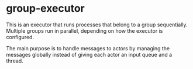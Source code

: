 # group-executor
This is an executor that runs processes that belong to a group sequentially.
Multiple groups run in parallel, depending on how the executor is configured.

The main purpose is to handle messages to actors by managing the messages globally instead of giving each actor an input queue and a thread.




